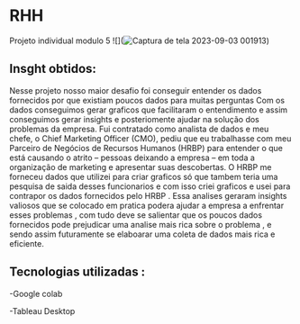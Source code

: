 # RHH
Projeto individual modulo 5
![](![Captura de tela 2023-09-03 001913](https://github.com/Aron151281/RHH/assets/132007858/6d24daff-53b7-4a9d-9253-bdd1a741e104))
## Insght obtidos:
     
  Nesse projeto nosso maior desafio foi conseguir entender os dados fornecidos por que existiam poucos dados para muitas perguntas 
 Com os dados conseguimos gerar graficos que facilitaram o entendimento e assim conseguimos gerar insights e posteriomente ajudar na solução 
 dos problemas da empresa.
 Fui contratado como analista de dados e meu chefe, o Chief Marketing 
 Officer (CMO), pediu que eu trabalhasse com meu Parceiro de Negócios 
 de Recursos Humanos (HRBP) para entender o que está causando o
 atrito – pessoas deixando a empresa – em toda a organização de
 marketing e apresentar suas descobertas.
 O HRBP me forneceu dados que utilizei para criar graficos só que tambem teria uma pesquisa de saida desses funcionarios e com isso criei graficos 
 e usei para contrapor os dados fornecidos pelo HRBP .
 Essa analises geraram insights valiosos que se colocado em pratica podera ajudar a empresa a enfrentar esses problemas , com tudo deve se salientar 
 que os poucos dados fornecidos pode prejudicar uma analise mais rica sobre o problema , e sendo assim futuramente se elaboarar uma coleta de dados mais rica e eficiente.


## Tecnologias utilizadas :

-Google colab

-Tableau Desktop
